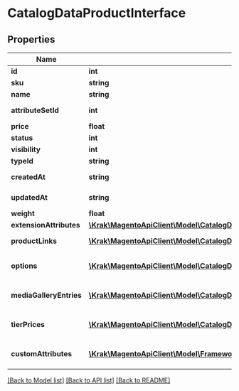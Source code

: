 # CatalogDataProductInterface

## Properties
Name | Type | Description | Notes
------------ | ------------- | ------------- | -------------
**id** | **int** | Id | [optional] 
**sku** | **string** | Sku | 
**name** | **string** | Name | [optional] 
**attributeSetId** | **int** | Attribute set id | [optional] 
**price** | **float** | Price | [optional] 
**status** | **int** | Status | [optional] 
**visibility** | **int** | Visibility | [optional] 
**typeId** | **string** | Type id | [optional] 
**createdAt** | **string** | Created date | [optional] 
**updatedAt** | **string** | Updated date | [optional] 
**weight** | **float** | Weight | [optional] 
**extensionAttributes** | [**\Krak\MagentoApiClient\Model\CatalogDataProductExtensionInterface**](CatalogDataProductExtensionInterface.md) |  | [optional] 
**productLinks** | [**\Krak\MagentoApiClient\Model\CatalogDataProductLinkInterface[]**](CatalogDataProductLinkInterface.md) | Product links info | [optional] 
**options** | [**\Krak\MagentoApiClient\Model\CatalogDataProductCustomOptionInterface[]**](CatalogDataProductCustomOptionInterface.md) | List of product options | [optional] 
**mediaGalleryEntries** | [**\Krak\MagentoApiClient\Model\CatalogDataProductAttributeMediaGalleryEntryInterface[]**](CatalogDataProductAttributeMediaGalleryEntryInterface.md) | Media gallery entries | [optional] 
**tierPrices** | [**\Krak\MagentoApiClient\Model\CatalogDataProductTierPriceInterface[]**](CatalogDataProductTierPriceInterface.md) | List of product tier prices | [optional] 
**customAttributes** | [**\Krak\MagentoApiClient\Model\FrameworkAttributeInterface[]**](FrameworkAttributeInterface.md) | Custom attributes values. | [optional] 

[[Back to Model list]](../README.md#documentation-for-models) [[Back to API list]](../README.md#documentation-for-api-endpoints) [[Back to README]](../README.md)


